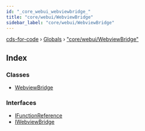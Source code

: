 ```yaml
---
id: "_core_webui_webviewbridge_"
title: "core/webui/WebviewBridge"
sidebar_label: "core/webui/WebviewBridge"
---
```


[cds-for-code](../index.md) › [Globals](../globals.md) › ["core/webui/WebviewBridge"](_core_webui_webviewbridge_.md)

## Index

### Classes

* [WebviewBridge](../classes/_core_webui_webviewbridge_.webviewbridge.md)

### Interfaces

* [IFunctionReference](../interfaces/_core_webui_webviewbridge_.ifunctionreference.md)
* [IWebviewBridge](../interfaces/_core_webui_webviewbridge_.iwebviewbridge.md)
